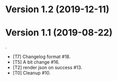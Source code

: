 
# Version 1.2 (2019-12-11)

# Version 1.1 (2019-08-22)
.
* [T7] Changelog format #18.
* [T5] A bit change #16.
* [T2] render json on success #13.
* [T0] Cleanup #10.
